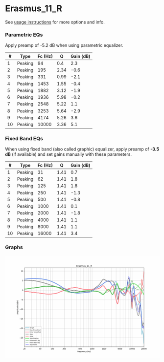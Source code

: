 # Erasmus_11_R
See [usage instructions](https://github.com/jaakkopasanen/AutoEq#usage) for more options and info.

### Parametric EQs
Apply preamp of -5.2 dB when using parametric equalizer.

|   # | Type    |   Fc (Hz) |    Q |   Gain (dB) |
|-----|---------|-----------|------|-------------|
|   1 | Peaking |        94 | 0.4  |         2.3 |
|   2 | Peaking |       195 | 2.34 |        -0.6 |
|   3 | Peaking |       331 | 0.99 |        -2.1 |
|   4 | Peaking |      1453 | 1.55 |        -0.4 |
|   5 | Peaking |      1882 | 3.12 |        -1.9 |
|   6 | Peaking |      1936 | 5.98 |        -0.2 |
|   7 | Peaking |      2548 | 5.22 |         1.1 |
|   8 | Peaking |      3253 | 5.64 |        -2.9 |
|   9 | Peaking |      4174 | 5.26 |         3.6 |
|  10 | Peaking |     10000 | 3.36 |         5.1 |

### Fixed Band EQs
When using fixed band (also called graphic) equalizer, apply preamp of **-3.5 dB** (if available) and set gains manually with these parameters.

|   # | Type    |   Fc (Hz) |    Q |   Gain (dB) |
|-----|---------|-----------|------|-------------|
|   1 | Peaking |        31 | 1.41 |         0.7 |
|   2 | Peaking |        62 | 1.41 |         1.8 |
|   3 | Peaking |       125 | 1.41 |         1.8 |
|   4 | Peaking |       250 | 1.41 |        -1.3 |
|   5 | Peaking |       500 | 1.41 |        -0.8 |
|   6 | Peaking |      1000 | 1.41 |         0.1 |
|   7 | Peaking |      2000 | 1.41 |        -1.8 |
|   8 | Peaking |      4000 | 1.41 |         1.1 |
|   9 | Peaking |      8000 | 1.41 |         1.1 |
|  10 | Peaking |     16000 | 1.41 |         3.4 |

### Graphs
![](./Erasmus_11_R.png)
